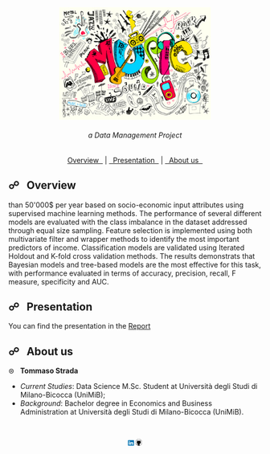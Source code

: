 <p align="center">
  <img src="https://github.com/TStrada/Data-Management/blob/39df1ad03afa7845d1aee18b832b7405f528c6c2/Images/Music.jpg" width="60%">
</p>
  <h6 align="center">a Data Management Project</h6>
<p align="center">
  <a href="#overview">Overview &nbsp;</a> |
  <a href="#presentation">&nbsp; Presentation &nbsp;</a> |
  <a href="#aboutus">&nbsp; About us &nbsp;</a>
</p>

<a name="overview"></a>
## &#9741; &nbsp; Overview
than 50'000$ per 
year based on socio-economic input attributes using supervised machine learning methods. The performance of several different models are evaluated with the class
imbalance in the dataset addressed through equal size sampling. Feature selection is implemented using both multivariate filter and wrapper methods to identify the most important predictors of income. Classification models are validated using Iterated Holdout and K-fold cross validation methods.
The results demonstrats that Bayesian models and tree-based models are the most effective for this task, with performance evaluated in terms of 
accuracy, precision, recall, F measure, specificity and AUC.


<a name="presentation"></a>
## &#9741; &nbsp; Presentation 
You can find the presentation in the <a href="https://github.com/TStrada/Machine-Learning/blob/main/TEAM_3.pdf">Report</a>


<a name="aboutus"></a>
## &#9741; &nbsp; About us

&#8860; &nbsp; **Tommaso Strada** 

- *Current Studies*: Data Science M.Sc. Student at Università degli Studi di Milano-Bicocca (UniMiB);
- *Background*: Bachelor degree in Economics and Business Administration at Università degli Studi di Milano-Bicocca (UniMiB).
<br>

<p align = "center">
<a href = "https://linkedin.com/in/TommasoStrada"><img src="https://github.com/TStrada/TStrada/blob/main/LinkedIn_logo.png" width = "2.3%"></a>
  <a href = "https://github.com/TStrada"><img src="https://github.com/TStrada/TStrada/blob/main/GitHub_image.png" width = "2.5%"></a>
</p>
